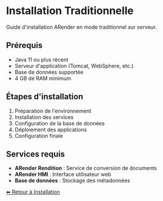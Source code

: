# Installation Traditionnelle

Guide d'installation ARender en mode traditionnel sur serveur.

## Prérequis

- Java 11 ou plus récent
- Serveur d'application (Tomcat, WebSphere, etc.)
- Base de données supportée
- 4 GB de RAM minimum

## Étapes d'installation

1. Préparation de l'environnement
2. Installation des services
3. Configuration de la base de données
4. Déploiement des applications
5. Configuration finale

## Services requis

- **ARender Rendition** : Service de conversion de documents
- **ARender HMI** : Interface utilisateur web
- **Base de données** : Stockage des métadonnées

[⬅ Retour à Installation](../)